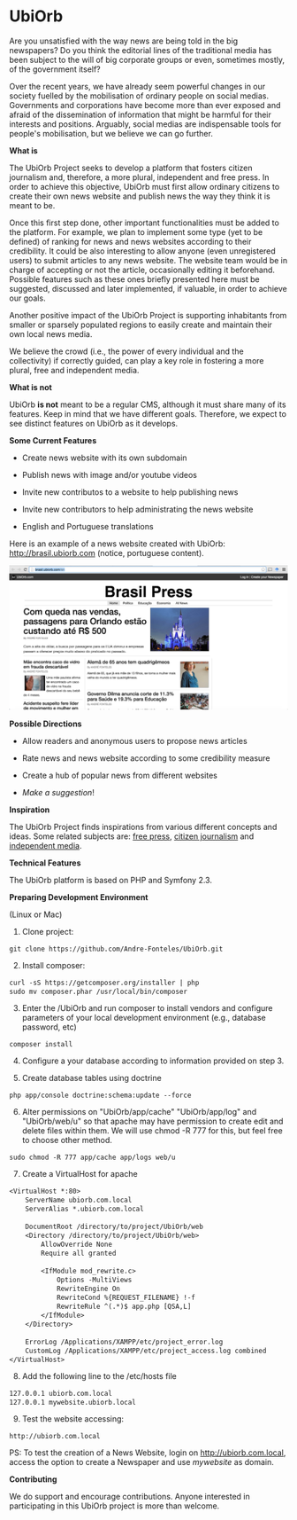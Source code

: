 # UbiOrb

Are you unsatisfied with the way news are being told in the big newspapers? Do you think the editorial lines of the traditional media has been subject to the will of big corporate groups or even, sometimes mostly, of the government itself?

Over the recent years, we have already seem powerful changes in our society fuelled by the mobilisation of ordinary people on social medias. Governments and corporations have become more than ever exposed and afraid of the dissemination of information that might be harmful for their interests and positions. Arguably, social medias are indispensable tools for people's mobilisation, but we believe we can go further.  

**What is**

The UbiOrb Project seeks to develop a platform that fosters citizen journalism and, therefore, a more plural, independent and free press. In order to achieve this objective, UbiOrb must first allow ordinary citizens to create their own news website and publish news the way they think it is meant to be.

Once this first step done, other important functionalities must be added to the platform. For example, we plan to implement some type (yet to be defined) of ranking for news and news websites according to their credibility. It could be also interesting to allow anyone (even unregistered users) to submit articles to any news website. The website team would be in charge of accepting or not the article, occasionally editing it beforehand. Possible features such as these ones briefly presented here must be suggested, discussed and later implemented, if valuable, in order to achieve our goals.   

Another positive impact of the UbiOrb Project is supporting inhabitants from smaller or sparsely populated regions to easily create and maintain their own local news media.

We believe the crowd (i.e., the power of every individual and the collectivity) if correctly guided, can play a key role in fostering a more plural, free and independent media. 

**What is not**

UbiOrb **is not** meant to be a regular CMS, although it must share many of its features. Keep in mind that we have different goals. Therefore, we expect to see distinct features on UbiOrb as it develops.

**Some Current Features**
- Create news website with its own subdomain

- Publish news with image and/or youtube videos

- Invite new contributos to a website to help publishing news

- Invite new contributors to help administrating the news website

- English and Portuguese translations

Here is an example of a news website created with UbiOrb: http://brasil.ubiorb.com (notice, portuguese content).

![LOGO!](Images/brasil-sc.png)

**Possible Directions**
- Allow readers and anonymous users to propose news articles

- Rate news and news website according to some credibility measure

- Create a hub of popular news from different websites 

- _Make a suggestion_!

**Inspiration**

The UbiOrb Project finds inspirations from various different concepts and ideas. Some related subjects are:
[free press](https://en.wikipedia.org/wiki/Freedom_of_the_press), [citizen journalism](https://en.wikipedia.org/wiki/Citizen_journalism) and [independent media](https://en.wikipedia.org/wiki/Independent_media).

**Technical Features**

The UbiOrb platform is based on PHP and Symfony 2.3.

**Preparing Development Environment**

(Linux or Mac)

1. Clone project: 
```
git clone https://github.com/Andre-Fonteles/UbiOrb.git
```

2. Install composer:
```
curl -sS https://getcomposer.org/installer | php
sudo mv composer.phar /usr/local/bin/composer
```

3. Enter the /UbiOrb and run composer to install vendors and configure parameters of your local development environment (e.g., database password, etc)
```
composer install
```

4. Configure a your database according to information provided on step 3.

5. Create database tables using doctrine
```
php app/console doctrine:schema:update --force
```

6. Alter permissions on "UbiOrb/app/cache" "UbiOrb/app/log" and "UbiOrb/web/u" so that apache may have permission to create edit and delete files within them. We will use chmod -R 777 for this, but feel free to choose other method.
```
sudo chmod -R 777 app/cache app/logs web/u
```

7. Create a VirtualHost for apache
```
<VirtualHost *:80>
    ServerName ubiorb.com.local
    ServerAlias *.ubiorb.com.local

    DocumentRoot /directory/to/project/UbiOrb/web
    <Directory /directory/to/project/UbiOrb/web>
        AllowOverride None
        Require all granted

        <IfModule mod_rewrite.c>
            Options -MultiViews
            RewriteEngine On
            RewriteCond %{REQUEST_FILENAME} !-f
            RewriteRule ^(.*)$ app.php [QSA,L]
        </IfModule>
    </Directory>

    ErrorLog /Applications/XAMPP/etc/project_error.log
    CustomLog /Applications/XAMPP/etc/project_access.log combined
</VirtualHost>
```

8. Add the following line to the /etc/hosts file
```
127.0.0.1 ubiorb.com.local
127.0.0.1 mywebsite.ubiorb.local
```

9. Test the website accessing:
```
http://ubiorb.com.local
```

PS: To test the creation of a News Website, login on http://ubiorb.com.local, access the option to create a Newspaper and use _mywebsite_ as domain. 

**Contributing**

We do support and encourage contributions. Anyone interested in participating in this UbiOrb project is more than welcome.
